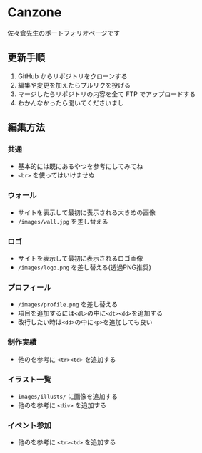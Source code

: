 # Canzone
佐々倉先生のポートフォリオページです

## 更新手順
1. GitHub からリポジトリをクローンする
2. 編集や変更を加えたらプルリクを投げる
3. マージしたらリポジトリの内容を全て FTP でアップロードする
4. わかんなかったら聞いてくださいまし

## 編集方法
### 共通
- 基本的には既にあるやつを参考にしてみてね
- `<br>` を使ってはいけませぬ

### ウォール
- サイトを表示して最初に表示される大きめの画像
- `/images/wall.jpg` を差し替える

### ロゴ
- サイトを表示して最初に表示されるロゴ画像
- `/images/logo.png` を差し替える(透過PNG推奨)

### プロフィール
- `/images/profile.png` を差し替える
- 項目を追加するには`<dl>`の中に`<dt><dd>`を追加する
- 改行したい時は`<dd>`の中に`<p>`を追加しても良い

### 制作実績
- 他のを参考に `<tr><td>` を追加する

### イラスト一覧
- `images/illusts/` に画像を追加する
- 他のを参考に `<div>` を追加する

### イベント参加
- 他のを参考に `<tr><td>` を追加する

